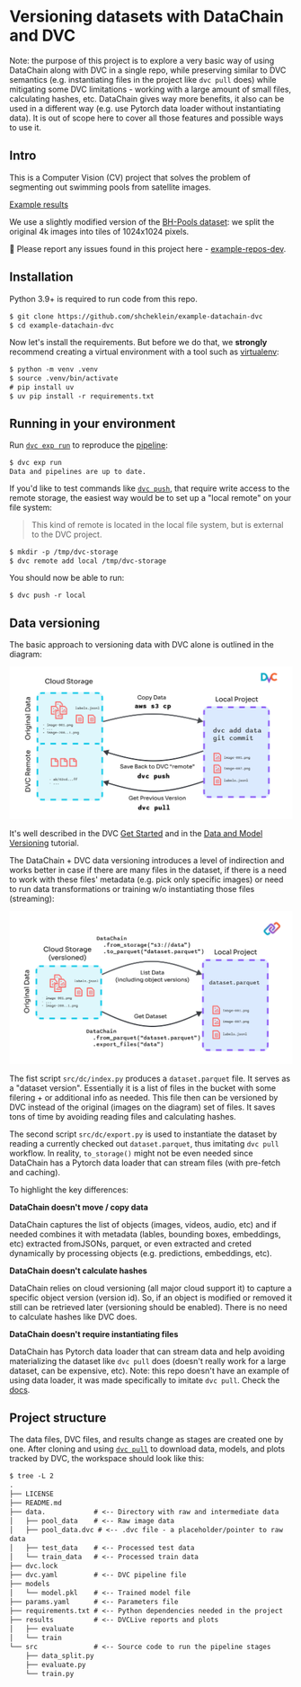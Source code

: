 # Versioning datasets with DataChain and DVC

Note: the purpose of this project is to explore a very basic way of using
DataChain along with DVC in a single repo, while preserving similar to DVC
semantics (e.g. instantiating files in the project like `dvc pull` does) while
mitigating some DVC limitations - working with a large amount of small files,
calculating hashes, etc. DataChain gives way more benefits, it also can be used
in a different way (e.g. use Pytorch data loader without instantiating data).
It is out of scope here to cover all those features and possible ways to use
it.

## Intro

This is a Computer Vision (CV) project that solves the problem of segmenting out 
swimming pools from satellite images.

[Example results](./results/evaluate/plots/images/)

We use a slightly modified version of the [BH-Pools dataset](http://patreo.dcc.ufmg.br/2020/07/29/bh-pools-watertanks-datasets/):
we split the original 4k images into tiles of 1024x1024 pixels.

🐛 Please report any issues found in this project here -
[example-repos-dev](https://github.com/iterative/example-repos-dev).

## Installation

Python 3.9+ is required to run code from this repo.

```console
$ git clone https://github.com/shcheklein/example-datachain-dvc
$ cd example-datachain-dvc
```

Now let's install the requirements. But before we do that, we **strongly**
recommend creating a virtual environment with a tool such as
[virtualenv](https://virtualenv.pypa.io/en/stable/):

```console
$ python -m venv .venv
$ source .venv/bin/activate
# pip install uv
$ uv pip install -r requirements.txt
```

## Running in your environment

Run [`dvc exp run`](https://man.dvc.org/exp/run) to reproduce the
[pipeline](https://dvc.org/doc/user-guide/pipelines/defining-pipelinese):

```console
$ dvc exp run
Data and pipelines are up to date.
```

If you'd like to test commands like [`dvc push`](https://man.dvc.org/push),
that require write access to the remote storage, the easiest way would be to set
up a "local remote" on your file system:

> This kind of remote is located in the local file system, but is external to
> the DVC project.

```console
$ mkdir -p /tmp/dvc-storage
$ dvc remote add local /tmp/dvc-storage
```

You should now be able to run:

```console
$ dvc push -r local
```

## Data versioning

The basic approach to versioning data with DVC alone is outlined in the
diagram:

![](./resources/dvc-versioning.png)

It's well described in the DVC [Get Started](https://dvc.org/doc/start) and in
the [Data and Model Versioning](https://dvc.org/doc/use-cases/versioning-data-and-models/tutorial)
tutorial.

The DataChain + DVC data versioning introduces a level of indirection and works
better in case if there are many files in the dataset, if there is a need to 
work with these files' metadata (e.g. pick only specific images) or need to run
data transformations or training w/o instantiating those files (streaming):

![](./resources/datachain-versioning.png)

The fist script `src/dc/index.py` produces a `dataset.parquet` file. It serves
as a "dataset version". Essentially it is a list of files in the bucket with
some filering + or additional info as needed. This file then can be versioned
by DVC instead of the original (images on the diagram) set of files. It saves
tons of time by avoiding reading files and calculating hashes.

The second script `src/dc/export.py` is used to instantiate the dataset by
reading a currently checked out `dataset.parquet`, thus imitating `dvc pull`
workflow. In reality, `to_storage()` might not be even needed since DataChain
has a Pytorch data loader that can stream files (with pre-fetch and caching).

To highlight the key differences:

**DataChain doesn't move / copy data**

DataChain captures the list of objects (images, videos, audio, etc) and if
needed combines it with metadata (lables, bounding boxes, embeddings, etc)
extracted fromJSONs, parquet, or even extracted and creted dynamically by
processing objects (e.g. predictions, embeddings, etc).

**DataChain doesn't calculate hashes**

DataChain relies on cloud versioning (all major cloud support it) to capture
a specific object version (version id). So, if an object is modified or removed
it still can be retrieved later (versioning should be enabled). There is no
need to calculate hashes like DVC does.

**DataChain doesn't require instantiating files**

DataChain has Pytorch data loader that can stream data and help avoiding
materializing the dataset like `dvc pull` does (doesn't really work for a
large dataset, can be expensive, etc). Note: this repo doesn't have an
example of using data loader, it was made specifically to imitate `dvc pull`.
Check the [docs](https://docs.datachain.ai/examples/#passing-data-to-training).

## Project structure

The data files, DVC files, and results change as stages are created one by one.
After cloning and using [`dvc pull`](https://man.dvc.org/pull) to download
data, models, and plots tracked by DVC, the workspace should look like this:

```console
$ tree -L 2
.
├── LICENSE
├── README.md
├── data.            # <-- Directory with raw and intermediate data
│   ├── pool_data    # <-- Raw image data
│   ├── pool_data.dvc # <-- .dvc file - a placeholder/pointer to raw data
│   ├── test_data    # <-- Processed test data
│   └── train_data   # <-- Processed train data
├── dvc.lock
├── dvc.yaml         # <-- DVC pipeline file
├── models
│   └── model.pkl    # <-- Trained model file
├── params.yaml      # <-- Parameters file
├── requirements.txt # <-- Python dependencies needed in the project
├── results          # <-- DVCLive reports and plots
│   ├── evaluate
│   └── train
└── src              # <-- Source code to run the pipeline stages
    ├── data_split.py
    ├── evaluate.py
    └── train.py
```
